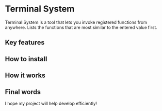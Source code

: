 # Terminal System

Terminal System is a tool that lets you invoke registered functions from anywhere.
Lists the functions that are most similar to the entered value first.

## Key features

## How to install

## How it works

## Final words

I hope my project will help develop efficiently!


